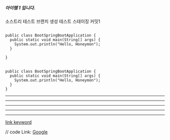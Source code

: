 ##### 아이템 1 입니다.

소스트리 테스트
브랜치 생성 테스트
스테이징 커밋1

<pre>
<code>
public class BootSpringBootApplication {
  public static void main(String[] args) {
    System.out.println("Hello, Honeymon");
  }

}
</code>
</pre>

```
public class BootSpringBootApplication {
  public static void main(String[] args) {
    System.out.println("Hello, Honeymon");
  }
}
```

* * *

***

*****

- - -

---------------------------------------

[link keyword][id]

[id]: URL "Optional Title here"

// code
Link: [Google][googlelink]

[googlelink]: https://google.com "Go google"